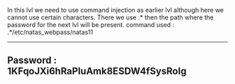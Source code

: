 In this lvl we need to use command injection as earlier lvl although here we cannot use certain characters.
There we use .* then the path where the password for the next lvl will be present.
command used : .*/etc/natas_webpass/natas11

--------------------------------
Password : 1KFqoJXi6hRaPluAmk8ESDW4fSysRoIg
--------------------------------

